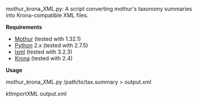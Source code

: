 mothur_krona_XML.py: A script converting mothur's taxonomy summaries into Krona-compatible XML files.

**Requirements**

 - [Mothur][1] (tested with 1.32.1)
 - [Python][2] 2.x (tested with 2.7.5)
 - [lxml][3] (tested with 3.2.3)
 - [Krona][4] (tested with 2.4)

**Usage**

mothur_krona_XML.py /path/to/tax.summary > output.xml

ktImportXML output.xml


  [1]: http://www.mothur.org/ "Mothur"
  [2]: http://www.python.org/ "Python"
  [3]: http://lxml.de/ "lxml"
  [4]: https://sourceforge.net/p/krona/home/krona/ "Krona"